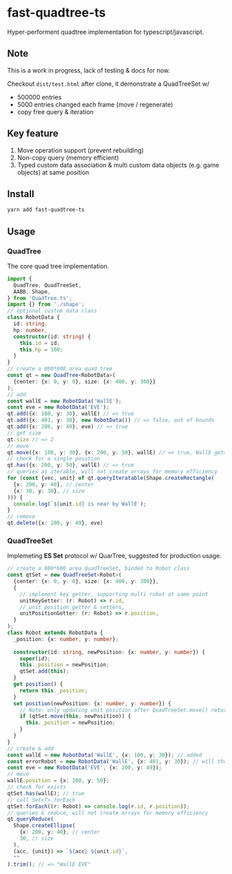 # fast-quadtree-ts
Hyper-performent quadtree implementation for typescript/javascript.

## Note
This is a work in progress, lack of testing & docs for now. 

Checkout `dist/test.html` after clone, it demonstrate a QuadTreeSet w/ 
- 500000 entries
- 5000 entries changed each frame (move / regenerate)
- copy free query & iteration

## Key feature
1. Move operation support (prevent rebuilding)
2. Non-copy query (memory efficient)
3. Typed custom data association & multi custom data objects (e.g. game objects) at same position

## Install
```bash
yarn add fast-quadtree-ts
```

## Usage
### QuadTree<T>
The core quad tree implementation.
```typescript
import {
  QuadTree, QuadTreeSet,
  AABB, Shape,
} from 'QuadTree.ts';
import {} from './shape';
// optional custom data class
class RobotData {
  id: string,
  hp: number,
  constructor(id: string) {
    this.id = id;
    this.hp = 100;
  }
}
// create a 800*600 area quad tree
const qt = new QuadTree<RobotData>(
  {center: {x: 0, y: 0}, size: {x: 400, y: 300}}
);
// add
const wallE = new RobotData('WallE');
const eve = new RobotData('EVE');
qt.add({x: 100, y: 30}, wallE) // => true
qt.add({x: 401, y: 30}, new RobotData()) // => false, out of bounds
qt.add({x: 200, y: 49}, eve) // => true
// get size
qt.size // => 2
// move
qt.move({x: 100, y: 30}, {x: 200, y: 50}, wallE) // => true, WallE gets moved to near EVE
// check for a single position
qt.has({x: 200, y: 50}, wallE) // => true
// queries as iterable, will not create arrays for memory efficiency
for (const {vec, unit} of qt.queryIteratable(Shape.createRectangle(
  {x: 200, y: 40}, // center
  {x: 30, y: 30}, // size
))) {
  console.log(`${unit.id} is near by WallE`);
}
// remove
qt.delete({x: 200, y: 49}, eve)
```
### QuadTreeSet<T>
Implemeting **ES Set<T>** protocol w/ QuarTree, suggested for production usage.

```typescript
// create a 800*600 area QuadTreeSet, binded to Robot class
const qtSet = new QuadTreeSet<Robot>(
  {center: {x: 0, y: 0}, size: {x: 400, y: 300}},
  {
    // implement key getter, supporting multi robot at same point
    unitKeyGetter: (r: Robot) => r.id,
    // unit position getter & setters,
    unitPositionGetter: (r: Robot) => r.position,
  }
);
class Robot extends RobotData {
  _position: {x: number, y: number};
  
  constructor(id: string, newPosition: {x: number, y: number}) {
    super(id);
    this._position = newPosition;
    qtSet.add(this);
  }
  get position() {
    return this._position;
  }
  set position(newPosition: {x: number, y: number}) {
    // Note: only updating unit position after QuadTreeSet.move() returns true
    if (qtSet.move(this, newPosition)) {
      this._position = newPosition;
    }
  }
}
// create & add
const wallE = new RobotData('WallE', {x: 100, y: 30}); // added
const errorRobot = new RobotData('WallE', {x: 401, y: 30}); // will throw QuadTreePositionOutOfBoundsError
const eve = new RobotData('EVE', {x: 200, y: 49});
// move
wallE.position = {x: 200, y: 50};
// check for exists
qtSet.has(wallE); // true
// call Set<T>.forEach
qtSet.forEach((r: Robot) => console.log(r.id, r.position));
// queries & reduce, will not create arrays for memory efficiency
qt.queryReduce(
  Shape.createEllipse(
    {x: 200, y: 40}, // center
    30, // size
  ),
  (acc, {unit}) => `${acc} ${unit.id}`,
  ""
).trim(); // => "WallE EVE"

```
